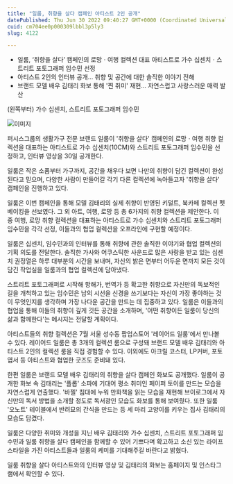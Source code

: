 ```yaml
---
title: "일룸, 취향을 살다 캠페인 아티스트 2인 공개"
datePublished: Thu Jun 30 2022 09:40:27 GMT+0000 (Coordinated Universal Time)
cuid: cm704ee0p000309lbbl3p5ly3
slug: 4122

---
```



- 일룸, ‘취향을 살다’ 캠페인의 로망ㆍ여행 컬렉션 대표 아티스트로 가수 십센치ㆍ스트리트 포토그래퍼 임수민 선정
- 아티스트 2인의 인터뷰 공개... 취향 및 공간에 대한 솔직한 이야기 전해
- 브랜드 모델 배우 김태리 화보 통해 '찐 취미' 재현... 자연스럽고 사랑스러운 매력 발산

(왼쪽부터) 가수 십센치, 스트리트 포토그래퍼 임수민

![이미지](https://cdn.hashnode.com/res/hashnode/image/upload/v1739256473694/dbe2018d-1ae7-4720-95bc-4f222ddb35f3.jpeg)

퍼시스그룹의 생활가구 전문 브랜드 일룸이 '취향을 살다' 캠페인의 로망ㆍ여행 취향 컬렉션을 대표하는 아티스트로 가수 십센치(10CM)와 스트리트 포토그래퍼 임수민을 선정하고, 인터뷰 영상을 30일 공개한다.

일룸은 작은 소품부터 가구까지, 공간을 채우다 보면 나만의 취향이 담긴 컬렉션이 완성된다고 믿으며, 다양한 사람이 만들어갈 각기 다른 컬렉션에 녹아들고자 '취향을 살다' 캠페인을 진행하고 있다.

일룸은 이번 캠페인을 통해 모델 김태리의 실제 취향이 반영된 키덜트, 북카페 컬렉션 펫베이킹을 선보였다. 그 외 아트, 여행, 로망 등 총 6가지의 취향 컬렉션을 제안한다. 이 중 여행, 로망 취향 컬렉션을 대표하는 아티스트로 가수 십센치와 스트리트 포토그래퍼 임수민을 각각 선정, 이들과의 협업 컬렉션을 오프라인에 구현할 예정이다.

일룸은 십센치, 임수민과의 인터뷰를 통해 취향에 관한 솔직한 이야기와 협업 컬렉션의 기획 의도를 전달한다. 솔직한 가사와 어쿠스틱한 사운드로 많은 사랑을 받고 있는 십센치 권정열은 하루 대부분의 시간을 보내며, 자신의 밝은 면부터 어두운 면까지 모든 것이 담긴 작업실을 일룸과의 협업 컬렉션에 담아냈다.

스트리트 포토그래퍼로 시작해 항해가, 번역가 등 확고한 취향으로 자신만의 독보적인 길을 개척하고 있는 임수민은 남의 시선을 신경을 쓰기보다는 자신이 가장 좋아하는 것이 무엇인지를 생각하며 가장 나다운 공간을 만드는 데 집중하고 있다. 일룸은 이들과의 협업을 통해 이들의 취향이 깊게 깃든 공간을 소개하며, '어떤 취향이든 일룸이 당신의 삶과 함께한다'는 메시지는 전달할 계획이다.

아티스트들의 취향 컬렉션은 7월 서울 성수동 팝업스토어 '레이어드 일룸'에서 만나볼 수 있다. 레이어드 일룸은 총 3개의 컬렉션 룸으로 구성돼 브랜드 모델 배우 김태리와 아티스트 2인의 컬렉션 룸을 직접 경험할 수 있다. 이외에도 아크릴 코스터, LP커버, 포토 엽서 등 아티스트와 협업한 굿즈도 준비돼 있다.

한편 일룸은 브랜드 모델 배우 김태리의 취향을 살다 캠페인 화보도 공개했다. 일룸이 공개한 화보 속 김태리는 '플롭' 소파에 기대어 평소 취미인 페이퍼 토이를 만드는 모습을 자연스럽게 연출했다. '바젤' 침대에 누워 만화책을 읽는 모습을 재현해 브이로그에서 자신만의 독서 방법을 소개할 정도로 독서광인 모습도 화보를 통해 보여줬다. 또한 일룸 '오노트' 테이블에서 반려묘의 간식을 만드는 등 세 마리 고양이를 키우는 집사 김태리의 모습도 담겼다.

일룸은 다양한 취미와 개성을 지닌 배우 김태리와 가수 십센치, 스트리트 포토그래퍼 임수민과 일룸 취향을 살다 캠페인을 함께할 수 있어 기쁘다며 확고하고 소신 있는 라이프스타일을 가진 아티스트들과 일룸의 케미를 기대해주길 바란다고 밝혔다.

일룸 취향을 살다 아티스트와의 인터뷰 영상 및 김태리의 화보는 홈페이지 및 인스타그램에서 확인할 수 있다.
